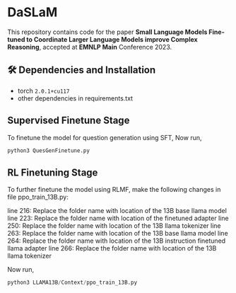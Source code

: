 # DaSLaM

This repository contains code for the paper **Small Language Models Fine-tuned to Coordinate Larger Language Models improve Complex Reasoning**, accepted at **EMNLP Main** Conference 2023.

## 🛠 Dependencies and Installation
- torch `2.0.1+cu117`
- other dependencies in requirements.txt

  
## Supervised Finetune Stage
To finetune the model for question generation using SFT, 
Now run,
```python
python3 QuesGenFinetune.py
```

## RL Finetuning Stage
To further finetune the model using RLMF, make the following changes in file ppo_train_13B.py:

line 216: Replace the folder name with location of the 13B base llama model
line 223: Replace the folder name with location of the finetuned adapter
line 250: Replace the folder name with location of the 13B llama tokenizer 
line 263: Replace the folder name with location of the 13B base llama model
line 264: Replace the folder name with location of the 13B instruction finetuned llama adapter
line 266: Replace the folder name with location of the 13B llama tokenizer 

Now run,
```python
python3 LLAMA13B/Context/ppo_train_13B.py
```
